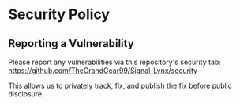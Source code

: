 # Security Policy

## Reporting a Vulnerability

Please report any vulnerabilities via this repository's security tab: https://github.com/TheGrandGear99/Signal-Lynx/security

This allows us to privately track, fix, and publish the fix before public disclosure.
